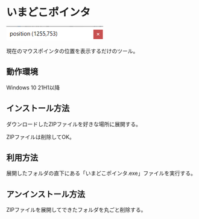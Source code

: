 # いまどこポインタ

![](docs/capture_position-monitor.PNG)

現在のマウスポインタの位置を表示するだけのツール。

## 動作環境

Windows 10 21H1以降

## インストール方法

ダウンロードしたZIPファイルを好きな場所に展開する。

ZIPファイルは削除してOK。

## 利用方法

展開したフォルダの直下にある「いまどこポインタ.exe」ファイルを実行する。

## アンインストール方法

ZIPファイルを展開してできたフォルダを丸ごと削除する。

